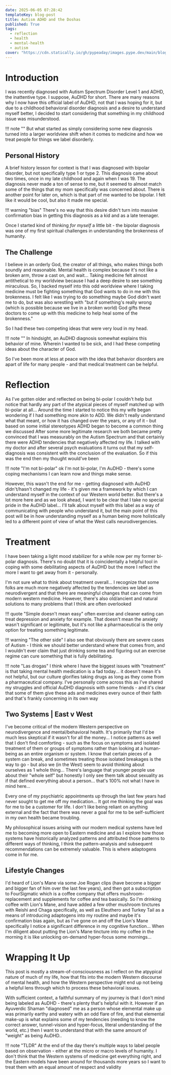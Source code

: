 ```yaml
---
date: 2025-06-05 07:28:42
templateKey: blog-post
title: Autism ADHD and the Doshas
published: True
tags:
  - reflection
  - health
  - mental-health
  - autism
cover: "https://cdn.statically.io/gh/pypeaday/images.pype.dev/main/blog-media/20250614145712_e33ac670.png"
---
```


# Introduction

I was recently diagnosed with Autism Spectrum Disorder Level 1 and ADHD, the inattentive
type. I suppose, AuDHD for short.
There are many reasons why I now have this official label of AuDHD, not that I
was hoping for it, but due to a childhood behavioral disorder diagnosis and a
desire to understand myself better, I decided to start considering that something
in my childhood issue was misunderstood.

!!! note ""
    But what started as simply considering some new diagnosis turned into a
    larger worldview shift when it comes to medicine and how we treat people for
    things we label disorderly.

## Personal History

A brief history lesson for context is that I was diagnosed with bipolar
disorder, but not specifically type 1 or type 2. This diagnosis came about two
times, once in my late childhood and again when I was 19.
The diagnosis never made a ton of sense to me, but it seemed to almost match some of
the things that my mom specifically was concerned about.
There is another point for later on, which is that part of me wanted to be bipolar.
I felt like it would be cool, but also it made me special.

!!! warning "bias"
    There's no way that this desire didn't turn into massive confirmation bias
    in getting this diagnosis as a kid and as a late teenager.

Once I started kind of thinking *for myself* a little bit - the bipolar diagnosis
was one of my first spiritual challenges in understanding the brokenness of
humanity.

## The Challenge

I believe in an orderly God, the creator of all things, who makes things both
soundly and reasonable. Mental health is complex because it's not like a broken
arm, throw a cast on, and wait... Taking medicine felt almost antithetical to
my worldview because I had a deep desire to see
something miraculous. So, I backed myself into this odd worldview where I
taking medicine must be fighting something that God wants to do in me with this
brokenness. I felt like I was trying to do something maybe God didn't want me to
do, but was also wrestling with "but if something's really wrong (which is
possible because we live in a broken world) God gifts these doctors to come up
with this medicine to help heal some of the brokenness."

So I had these two competing ideas that were very loud in my head.

!!! note ""
    In hindsight, an AuDHD diagnosis somewhat explains this behavior of mine.
    Wherein I wanted to be sick, and I had these competing ideas about the
    character of God.

So I've been more at less at peace with the idea that behavior disorders are
apart of life for many people - and that medical treatment can be helpful.

# Reflection

As I've gotten older and reflected on being bi-polar I couldn't help but notice
that hardly any part of the atypical
pieces of myself matched up with bi-polar at all... Around the time I started
to notice this my wife began wondering if I had something more akin to ADD. We
didn't really understand what that meant, or how it has changed over the years,
or any of it - but based on some initial stereotypes ADHD began to become a
common thing we discussed
After some more legitimate research we both became pretty convinced that I was
measurably on the Autism Spectrum and that certainly there were ADHD tendencies
that negatively affected my life. I talked with my doctor and after several
psych evaluations it turns out that my self-diagnosis was consistent with the
conclusion of the evaluation. So if this was the end then my thought would've
been 

!!! note "I'm not bi-polar"
    ok I'm not bi-polar, I'm AuDHD - there's some coping mechanisms I can
    learn now and things make sense.

However, this wasn't the end for me - getting diagnosed with AuDHD
didn't/hasn't changed my life - it's given me a framework by which I can
understand myself in the context of our
Western world better.
But there's a lot more here and as we look ahead, I want to be clear that I
take no special pride in the AuDHD label...
I'll talk about myself with this label as a way of communicating with people who
understand it, but the main point of this post will be in how understanding
myself as a human being more holistically led to a different point of view of
what the West calls neurodivergencies.

# Treatment

I have been taking a light mood stabilizer for a while now per my former
bi-polar diagnosis. There's no doubt that it is coincidentally a helpful tool
in coping with some debilitating aspects of AuDHD but the more I reflect the
more I want to get away from it - personally.

I'm not sure what to think about treatment overall... I recognize that some folks are
much more negatively affected by the tendencies we label as neurodivergent and
that there are meaningful changes that can come from modern western medicine.
However, there's also old/ancient and natural solutions to many problems that I
think are often overlooked 

!!! quote "Simple doesn't mean easy"
    often exercise and cleaner eating can treat depression and anxiety for
    example. That doesn't mean the anxiety wasn't significant or legitimate, but
    it's not like a pharmaceutical is the only option for treating something
    legitimate.

!!! warning "The other side"
    I also see that obviously there are severe cases of Autism - I think we
    should better understand where that comes from, and I wouldn't ever claim
    that just drinking some tea and figuring out an exercise regime can cure
    something that is fully debilitating.

!!! note "Las drogas"
    I think where I have the biggest issues with "treatment" is that taking
    mental health medication is a fad today... it doesn't mean it's not helpful,
    but our culture glorifies taking drugs as long as they come from a
    pharmaceutical company. I've personally come across this as I've shared my
    struggles and official AuDHD diagnosis with some friends -  and it's clear that
    some of them give these ads and medicines every ounce of their faith and
    that's frankly concerning in its own way
    
## Two Systems | East v West

I've become critical of the modern Western perspective on neurodivergence
and mental/behavioral health. It's primarily that I'd be much less skeptical if
it wasn't for all the money... I notice patterns as well that I don't find
comforting - such as the focus on symptoms and isolated treatment of them or
groups of symptoms rather than looking at a human-being as an entire organism or
system. 
I know that certain pieces of a system can break, and sometimes treating
those isolated breakages is the way to go - but also we (in the West) seem to
avoid thinking about ourselves as 1 whole thing... There's language that
younger people use about their "whole self" but honestly I only see them talk
about sexuality as if that defined everything about a person... that's 100% not
what I have in mind here... 

Every one of my psychiatric appointments up through the last few years had never
sought to get me off my medication... It got me thinking the goal was for me to be
a customer for life. I don't like being reliant on anything external and the
fact that there was never a goal for me to be self-sufficient in my own health
became troubling.

My philosophical issues arising with our modern medical systems have led me
to becoming more open to Eastern medicine and as I explore how those systems
have historically analyzed patterns and attributed those patterns to different
ways of thinking, I think the pattern-analysis and subsequent recommendations
can be extremely valuable. This is where adaptogens come in for me.

## Lifestyle Changes

I'd heard of Lion's Mane via some Joe Rogan clips (have become a bigger and
bigger fan of him over the last few years), and then got a subscription to
FourSigmatic which is a coffee company that offers mushroom-replacement and
supplements for coffee and tea basically. So I'm drinking coffee with Lion's
Mane, and have added a few other mushroom tinctures with Reishi and Chaga
specifically, as well as Eleuthero and Turkey Tail as a means of introducing
adaptogens into my routine and maybe it's confirmation bias again, but as I've
gone on and off the Lion's Mane specifically I notice a significant difference
in my cognitive function... When I'm diligent about putting the Lion's Mane
tincture into my coffee in the morning it is like unlocking on-demand
hyper-focus some mornings...

# Wrapping It Up

This post is mostly a stream-of-consciousness as I reflect on the atpypical
nature of much of my life, how that fits into the modern Western discourse of
mental health, and how the Western perspective might end up not being a helpful lens
through which to process these behavioral issues.

With sufficient context, a faithful summary of my journey is that I don't mind being labeled as AuDHD - there's plenty that's helpful with it. However if an Ayuverdic Shaman "diagnosed" me as a person whose elemental make up was primarily earthy and watery with an odd flare of fire, and that elemental make-up is what explains some of my tendencies (needing to know the correct answer, tunnel-vision and hyper-focus, literal understanding of the world, etc.) then I want to understand that with the same amount of "weight" as being AuDHD.. 

!!! note "TLDR"
    At the end of the day there's multiple ways to label people based on
    observation - either at the micro or macro levels of humanity. I don't think
    that the Western systems of medicine get everything right, and the Eastern
    models have been around for thousands more years so I want to treat them with
    an equal amount of respect and validity
